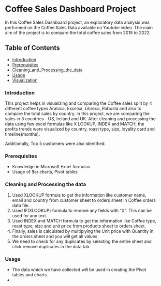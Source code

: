 # Coffee Sales Dashboard Project
In this Coffee Sales Dashboard project, an exploratory data analysis was performed on the Coffee Sales Data available on Youtube video. The main aim of the project is to compare the total coffee sales from 2019 to 2022.


## Table of Contents

- [Introduction](#introduction)
- [Prerequisites](#Prerequisites)
- [Cleaning_and_Processing_the_data](#Cleaning_and_Processing_the_data)
- [Usage](#Usage)
- [Visualization](#Visualization)

### Introduction

This project helps in visualizing and comparing the Coffee sales split by 4 different coffee types Arabica, Excelsa, Libreca, Robusta and also to compare the total sales by country. In this project, we are comparing the sales in 3 countries - US, Ireland and UK. After cleaning and processing the data using few excel formulas like X LOOKUP, INDEX and MATCH, the profits trends were visualized by country, roast type, size, loyality card and timeline(months).

Additionally, Top 5 customers were also identified.

### Prerequisites

* Knowledge in Microsoft Excel formulas
* Usage of Bar charts, Pivot tables

###  Cleaning and Processing the data

1. Used XLOOKUP formula to get the information like customer name, email and country from customer sheet to orders sheet in Coffee orders data file.
2. Used IF(XLOOKUP) formula to remove any fields with "0". This can be used for any text.
3. Used INDEX and MATCH formula to get the information like Coffee type, roast type, size and unit price from products sheet to orders sheet.
4. Finally, sales is calculated by multiplying the Unit price with Quantity in the orders sheet and you will get all values.
5. We need to check for any duplicates by selecting the entire sheet and click remove duplicates in the data tab.

### Usage

* The data which we have collected will be used in creating the Pivot tables and charts.
* 
